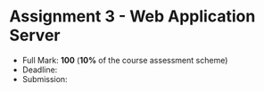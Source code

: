 # Assignment 3 - Web Application Server

* Full Mark: **100** (**10%** of the course assessment scheme)
* Deadline:
* Submission:
